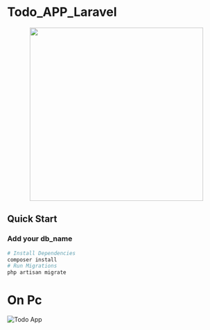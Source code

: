 # Todo_APP_Laravel

<p align="center"><a href="https://laravel.com" target="_blank"><img src="https://raw.githubusercontent.com/laravel/art/master/logo-lockup/5%20SVG/2%20CMYK/1%20Full%20Color/laravel-logolockup-cmyk-red.svg" width="400"></a></p>

## Quick Start
### Add your db_name
``` bash
# Install Dependencies
composer install
# Run Migrations
php artisan migrate

```

# On Pc
![Todo App](https://user-images.githubusercontent.com/75854041/139506520-5db2c71b-1019-4ee2-88a1-34de30c48114.png)


